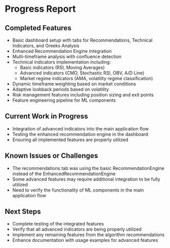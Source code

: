 # Progress Report

## Completed Features
- Basic dashboard setup with tabs for Recommendations, Technical Indicators, and Greeks Analysis
- Enhanced Recommendation Engine integration
- Multi-timeframe analysis with confluence detection
- Technical indicators implementation including:
  - Basic indicators (RSI, Moving Averages)
  - Advanced indicators (CMO, Stochastic RSI, OBV, A/D Line)
  - Market regime indicators (AMA, volatility regime classification)
- Dynamic timeframe weighting based on market conditions
- Adaptive lookback periods based on volatility
- Risk management features including position sizing and exit points
- Feature engineering pipeline for ML components

## Current Work in Progress
- Integration of advanced indicators into the main application flow
- Testing the enhanced recommendation engine in the dashboard
- Ensuring all implemented features are properly utilized

## Known Issues or Challenges
- The recommendations tab was using the basic RecommendationEngine instead of the EnhancedRecommendationEngine
- Some advanced features may require additional integration to be fully utilized
- Need to verify the functionality of ML components in the main application flow

## Next Steps
- Complete testing of the integrated features
- Verify that all advanced indicators are being properly utilized
- Implement any remaining features from the algorithm recommendations
- Enhance documentation with usage examples for advanced features
